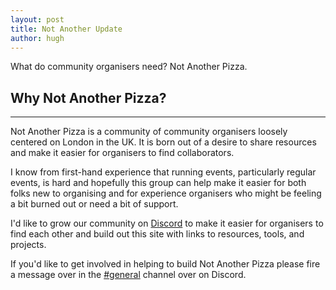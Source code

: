 ```yaml
---
layout: post
title: Not Another Update
author: hugh
---
```


What do community organisers need? Not Another Pizza.

## Why Not Another Pizza?
-----

Not Another Pizza is a community of community organisers loosely centered on London in the UK. It is born out of a desire to share resources and make it easier for organisers to find collaborators.

I know from first-hand experience that running events, particularly regular events, is hard and hopefully this group can help make it easier for both folks new to organising and for experience organisers who might be feeling a bit burned out or need a bit of support.

I'd like to grow our community on [Discord](https://discord.notanother.pizza) to make it easier for organisers to find each other and build out this site with links to resources, tools, and projects.

If you'd like to get involved in helping to build Not Another Pizza please fire a message over in the [#general](https://discord.com/channels/1346485469088714847/1346485469827043350) channel over on Discord.
